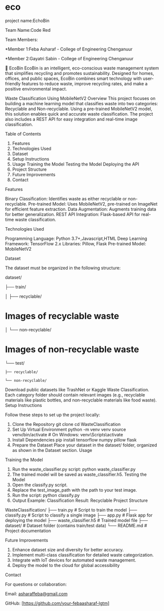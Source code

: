  # eco
 project name:EchoBin
 
 Team Name:Code Red
 
 Team Members:
 
  *Member 1:Feba Asharaf - College of Engineering Chenganuur
  
  *Member 2:Gayatri Sabin - College of Engineering Chenganuur
  
🌿 EcoBin
EcoBin is an intelligent, eco-conscious waste management system that simplifies recycling and promotes sustainability. Designed for homes, offices, and public spaces, EcoBin combines smart technology with user-friendly features to reduce waste, improve recycling rates, and make a positive environmental impact.

Waste Classification Using MobileNetV2
Overview
This project focuses on building a machine learning model that classifies waste into two categories: Recyclable and Non-recyclable. Using a pre-trained MobileNetV2 model, this solution enables quick and accurate waste classification. The project also includes a REST API for easy integration and real-time image classification.

Table of Contents
1. Features
2. Technologies Used
3. Dataset
4. Setup Instructions
5. Usage
   Training the Model
   Testing the Model
   Deploying the API
6. Project Structure
7. Future Improvements
8. Contact
   
Features

Binary Classification: Identifies waste as either recyclable or non-recyclable.
Pre-trained Model: Uses MobileNetV2, pre-trained on ImageNet for efficient feature extraction.
Data Augmentation: Augments training data for better generalization.
REST API Integration: Flask-based API for real-time waste classification.

Technologies Used

Programming Language: Python 3.7+,Javascript,HTML
Deep Learning Framework: TensorFlow 2.x
Libraries:  Pillow, Flask
Pre-trained Model: MobileNetV2

Dataset

The dataset must be organized in the following structure:

dataset/

├── train/

│   ├── recyclable/
# Images of recyclable waste
│   └── non-recyclable/ 
# Images of non-recyclable waste
└── test/

    ├── recyclable/
    
    └── non-recyclable/

Download public datasets like TrashNet or Kaggle Waste Classification.
Each category folder should contain relevant images (e.g., recyclable materials like plastic bottles, and non-recyclable materials like food waste).
Setup Instructions

Follow these steps to set up the project locally:

1. Clone the Repository git clone <repository-url>
cd WasteClassification
2. Set Up Virtual Environment
python -m venv venv
source venv/bin/activate  # On Windows: venv\Scripts\activate
3. Install Dependencies
pip install tensorflow numpy pillow flask
4. Prepare the Dataset
Place your dataset in the dataset/ folder, organized as shown in the Dataset section.
Usage

Training the Model
1. Run the waste_classifier.py script:
python  waste_classifier.py
2. The trained model will be saved as waste_classifier.h5.
Testing the Model
1. Open the classify.py script.
2. Replace the test_image_path with the path to your test image.
3. Run the script:
python classify.py
4. Output Example:
Classification Result: Recyclable
Project Structure

WasteClassification/
├── train.py          # Script to train the model
├── classify.py       # Script to classify a single image
├── app.py            # Flask app for deploying the model
├── waste_classifier.h5  # Trained model file
├── dataset/          # Dataset folder (contains train/test data)
└── README.md         # Project documentation

Future Improvements

1. Enhance dataset size and diversity for better accuracy.
2. Implement multi-class classification for detailed waste categorization.
3. Integrate with IoT devices for automated waste management.
4. Deploy the model to the cloud for global accessibility


Contact

For questions or collaboration:

Email: asharaffeba@gmail.com

GitHub: [https://github.com/your-febaasharaf-lgtm]





